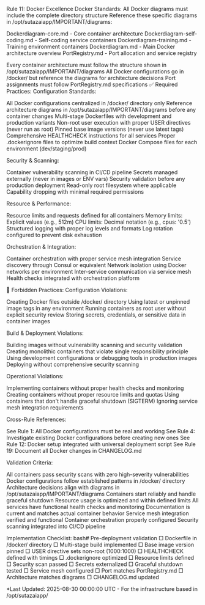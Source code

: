 Rule 11: Docker Excellence
Docker Standards:
All Docker diagrams must include the complete directory structure
Reference these specific diagrams in /opt/sutazaiapp/IMPORTANT/diagrams:

Dockerdiagram-core.md - Core container architecture
Dockerdiagram-self-coding.md - Self-coding service containers
Dockerdiagram-training.md - Training environment containers
Dockerdiagram.md - Main Docker architecture overview
PortRegistry.md - Port allocation and service registry

Every container architecture must follow the structure shown in /opt/sutazaiapp/IMPORTANT/diagrams
All Docker configurations go in /docker/ but reference the diagrams for architecture decisions
Port assignments must follow PortRegistry.md specifications
✅ Required Practices:
Configuration Standards:

All Docker configurations centralized in /docker/ directory only
Reference architecture diagrams in /opt/sutazaiapp/IMPORTANT/diagrams before any container changes
Multi-stage Dockerfiles with development and production variants
Non-root user execution with proper USER directives (never run as root)
Pinned base image versions (never use latest tags)
Comprehensive HEALTHCHECK instructions for all services
Proper .dockerignore files to optimize build context
Docker Compose files for each environment (dev/staging/prod)

Security & Scanning:

Container vulnerability scanning in CI/CD pipeline
Secrets managed externally (never in images or ENV vars)
Security validation before any production deployment
Read-only root filesystem where applicable
Capability dropping with minimal required permissions

Resource & Performance:

Resource limits and requests defined for all containers
Memory limits: Explicit values (e.g., 512m)
CPU limits: Decimal notation (e.g., cpus: '0.5')
Structured logging with proper log levels and formats
Log rotation configured to prevent disk exhaustion

Orchestration & Integration:

Container orchestration with proper service mesh integration
Service discovery through Consul or equivalent
Network isolation using Docker networks per environment
Inter-service communication via service mesh
Health checks integrated with orchestration platform

🚫 Forbidden Practices:
Configuration Violations:

Creating Docker files outside /docker/ directory
Using latest or unpinned image tags in any environment
Running containers as root user without explicit security review
Storing secrets, credentials, or sensitive data in container images

Build & Deployment Violations:

Building images without vulnerability scanning and security validation
Creating monolithic containers that violate single responsibility principle
Using development configurations or debugging tools in production images
Deploying without comprehensive security scanning

Operational Violations:

Implementing containers without proper health checks and monitoring
Creating containers without proper resource limits and quotas
Using containers that don't handle graceful shutdown (SIGTERM)
Ignoring service mesh integration requirements

Cross-Rule References:

See Rule 1: All Docker configurations must be real and working
See Rule 4: Investigate existing Docker configurations before creating new ones
See Rule 12: Docker setup integrated with universal deployment script
See Rule 19: Document all Docker changes in CHANGELOG.md

Validation Criteria:

All containers pass security scans with zero high-severity vulnerabilities
Docker configurations follow established patterns in /docker/ directory
Architecture decisions align with diagrams in /opt/sutazaiapp/IMPORTANT/diagrams
Containers start reliably and handle graceful shutdown
Resource usage is optimized and within defined limits
All services have functional health checks and monitoring
Documentation is current and matches actual container behavior
Service mesh integration verified and functional
Container orchestration properly configured
Security scanning integrated into CI/CD pipeline

Implementation Checklist:
bash# Pre-deployment validation
□ Dockerfile in /docker/ directory
□ Multi-stage build implemented
□ Base image version pinned
□ USER directive sets non-root (1000:1000)
□ HEALTHCHECK defined with timings
□ .dockerignore optimized
□ Resource limits defined
□ Security scan passed
□ Secrets externalized
□ Graceful shutdown tested
□ Service mesh configured
□ Port matches PortRegistry.md
□ Architecture matches diagrams
□ CHANGELOG.md updated


*Last Updated: 2025-08-30 00:00:00 UTC - For the infrastructure based in /opt/sutazaiapp/